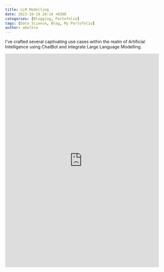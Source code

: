 ```yaml
---
title: LLM Modelling
date: 2023-10-19 20:14 +0300
categories: [Blogging, Portofolio]
tags: [Data Science, Blog, My Portofolio]
author: abelkrw
---
```


I've crafted several captivating use cases within the realm of Artificial Intelligence using ChatBot and integrate Large Language Modelling. 

<iframe src="https://llama2.streamlit.app/?embed=true" height="700" style="width:100%;border:none;"></iframe>
